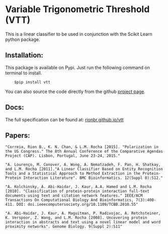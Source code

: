 Variable Trigonometric Threshold (VTT)
==========================================

This is a linear classifier to be used in conjunction with the Scikit Learn python package.

Installation:
---------------

This package is available on Pypi. Just run the following command on terminal to install.

```
    $pip install vtt
```

You can also source the code directly from the github [project page](https://github.com/rionbr/vtt).

Docs:
------

The full specification can be found at: [rionbr.github.io/vtt](https://rionbr.github.io/vtt)

Papers:
--------

    "Correia, Rion B., K. N. Chan, & L.M. Rocha [2015]. "Polarization in the US Congress." The 8th Annual Conference of the Comparative Agendas Project (CAP). Lisbon, Portugal, June 23-24, 2015."

    "A. Lourenço, M. Conover, A. Wong, A. Nematzadeh, F. Pan, H. Shatkay, and L.M. Rocha [2011]."A Linear Classifier Based on Entity Recognition Tools and a Statistical Approach to Method Extraction in the Protein-Protein Interaction Literature". BMC Bioinformatics. 12(Suppl 8):S12."

    "A. Kolchinsky, A. Abi-Haidar, J. Kaur, A.A. Hamed and L.M. Rocha [2010]. "Classification of protein-protein interaction full-text documents using text and citation network features." IEEE/ACM Transactions On Computational Biology And Bioinformatics, 7(3):400-411. DOI: doi.ieeecomputersociety.org/10.1109/TCBB.2010.55"

    "A. Abi-Haidar, J. Kaur, A. Maguitman, P. Radivojac, A. Retchsteiner, K. Verspoor, Z. Wang, and L.M. Rocha [2008]. Uncovering protein interaction in abstracts and text using a novel linear model and word proximity networks". Genome Biology. 9(Suppl 2):S11"
